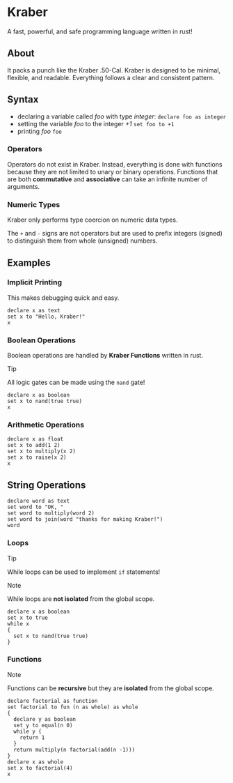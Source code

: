 # Kraber

A fast, powerful, and safe programming language written in rust!

## About

It packs a punch like the Kraber .50-Cal. Kraber is designed to be minimal, flexible, and readable. Everything follows a clear and consistent pattern.

## Syntax

- declaring a variable called *foo* with type *integer*: `declare foo as integer`
- setting the variable *foo* to the integer *+1* `set foo to +1`
- printing *foo* `foo`

### Operators

Operators do not exist in Kraber. Instead, everything is done with functions because they are not limited to unary or binary operations. Functions that are both **commutative** and **associative** can take an infinite number of arguments.

### Numeric Types

Kraber only performs type coercion on numeric data types. 

The `+` and `-` signs are not operators but are used to prefix integers (signed) to distinguish them from whole (unsigned) numbers.

## Examples

### Implicit Printing

This makes debugging quick and easy.

```
declare x as text
set x to "Hello, Kraber!"
x
```

### Boolean Operations

Boolean operations are handled by **Kraber Functions** written in rust.

> [!TIP]
> All logic gates can be made using the `nand` gate!

```
declare x as boolean
set x to nand(true true)
x
```

### Arithmetic Operations

```
declare x as float
set x to add(1 2)
set x to multiply(x 2)
set x to raise(x 2)
x
```

## String Operations

```
declare word as text
set word to "OK, "
set word to multiply(word 2)
set word to join(word "thanks for making Kraber!")
word
```

### Loops

> [!TIP]
> While loops can be used to implement `if` statements!

> [!NOTE]
> While loops are **not isolated** from the global scope.

```
declare x as boolean
set x to true
while x
{
  set x to nand(true true)
}
```

### Functions

> [!NOTE]
> Functions can be **recursive** but they are **isolated** from the global scope.

```
declare factorial as function
set factorial to fun (n as whole) as whole
{
  declare y as boolean
  set y to equal(n 0)
  while y {
    return 1
  }
  return multiply(n factorial(add(n -1)))
}
declare x as whole
set x to factorial(4)
x
```